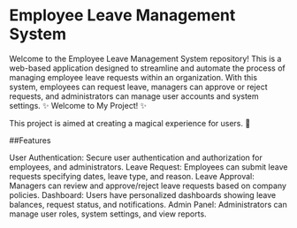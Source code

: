 # Employee Leave Management System


 Welcome to the Employee Leave Management System repository! This is a web-based application designed to streamline and automate the process of managing employee leave requests within an organization. With this system, employees can request leave, managers can approve or reject requests, and administrators can manage user accounts and system settings.
 :sparkles: Welcome to My Project! :sparkles:

This project is aimed at creating a magical experience for users. :unicorn:


##Features


User Authentication: Secure user authentication and authorization for employees, and administrators.
Leave Request: Employees can submit leave requests specifying dates, leave type, and reason.
Leave Approval: Managers can review and approve/reject leave requests based on company policies.
Dashboard: Users have personalized dashboards showing leave balances, request status, and notifications.
Admin Panel: Administrators can manage user roles, system settings, and view reports.
